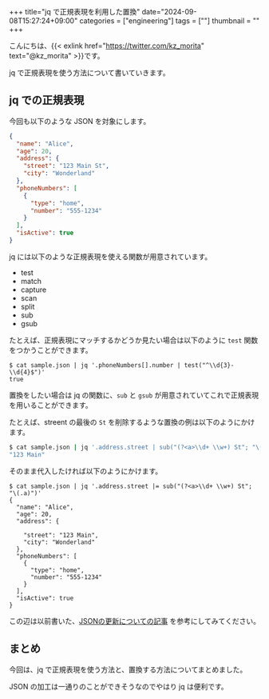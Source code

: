 +++
title="jq で正規表現を利用した置換"
date="2024-09-08T15:27:24+09:00"
categories = ["engineering"]
tags = [""]
thumbnail = ""
+++

こんにちは、{{< exlink href="https://twitter.com/kz_morita" text="@kz_morita" >}}です。

jq で正規表現を使う方法について書いていきます。


## jq での正規表現


今回も以下のような JSON を対象にします。

```JSON
{
  "name": "Alice",
  "age": 20,
  "address": {
    "street": "123 Main St",
    "city": "Wonderland"
  },
  "phoneNumbers": [
    {
      "type": "home",
      "number": "555-1234"
    }
  ],
  "isActive": true
}
```

jq には以下のような正規表現を使える関数が用意されています。


- test
- match
- capture
- scan
- split
- sub
- gsub

たとえば、正規表現にマッチするかどうか見たい場合は以下のように `test` 関数をつかうことができます。
```
$ cat sample.json | jq '.phoneNumbers[].number | test("^\\d{3}-\\d{4}$")'
true
```

置換をしたい場合は jq の関数に、`sub` と `gsub` が用意されていてこれで正規表現を用いることができます。

たとえば、streent の最後の `St` を削除するような置換の例は以下のようにかけます。

```bash
$ cat sample.json | jq '.address.street | sub("(?<a>\\d+ \\w+) St"; "\(.a)")'
"123 Main"
```

そのまま代入したければ以下のようにかけます。

```
$ cat sample.json | jq '.address.street |= sub("(?<a>\\d+ \\w+) St"; "\(.a)")'
{
  "name": "Alice",
  "age": 20,
  "address": {

    "street": "123 Main",
    "city": "Wonderland"
  },
  "phoneNumbers": [
    {
      "type": "home",
      "number": "555-1234"
    }
  ],
  "isActive": true
}
```

この辺は以前書いた、[JSONの更新についての記事](/posts/jq-update-json/) を参考にしてみてください。

## まとめ

今回は、jq で正規表現を使う方法と、置換する方法についてまとめました。

JSON の加工は一通りのことができそうなのでやはり jq は便利です。
